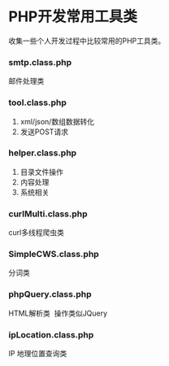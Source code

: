 # PHP开发常用工具类

收集一些个人开发过程中比较常用的PHP工具类。

### smtp.class.php
 邮件处理类
 
### tool.class.php
 1. xml/json/数组数据转化
 2. 发送POST请求

### helper.class.php
 1. 目录文件操作
 2. 内容处理
 3. 系统相关

### curlMulti.class.php
 curl多线程爬虫类
 
### SimpleCWS.class.php
 分词类

### phpQuery.class.php
 HTML解析类  操作类似JQuery

### ipLocation.class.php
 IP 地理位置查询类 